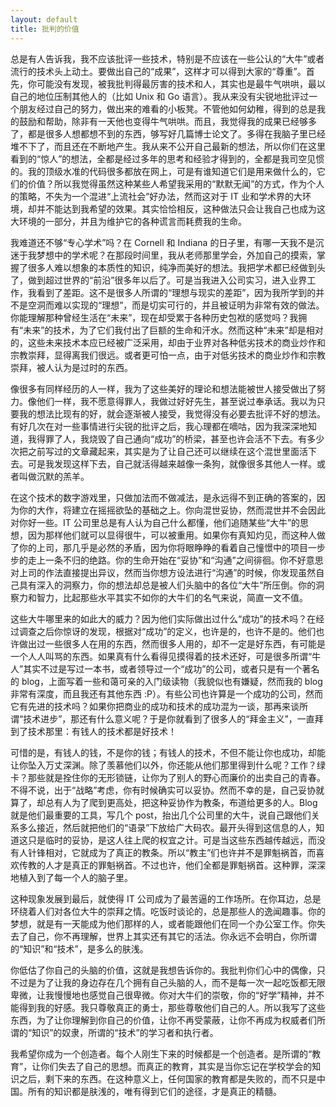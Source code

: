 ```yaml
---
layout: default
title: 批判的价值
---
```



总是有人告诉我，我不应该批评一些技术，特别是不应该在一些公认的“大牛”或者流行的技术头上动土。要做出自己的“成果”，这样才可以得到大家的“尊重”。首先，你可能没有发现，被我批判得最厉害的技术和人，其实也是最牛气哄哄，最以自己的地位压制其他人的（比如 Unix 和 Go 语言）。我从来没有尖锐地批评过一个朋友经过自己的努力，做出来的难看的小板凳。不管他如何幼稚，得到的总是我的鼓励和帮助，除非有一天他也变得牛气哄哄。而且，我觉得我的成果已经够多了，都是很多人想都想不到的东西，够写好几篇博士论文了。多得在我脑子里已经堆不下了，而且还在不断地产生。我从来不公开自己最新的想法，所以你们在这里看到的“惊人”的想法，全都是经过多年的思考和经验才得到的，全都是我司空见惯的。我的顶级水准的代码很多都放在网上，可是有谁知道它们是用来做什么的，它们的价值？所以我觉得虽然这种某些人希望我采用的“默默无闻”的方式，作为个人的策略，不失为一个混进“上流社会”好办法，然而这对于 IT 业和学术界的大环境，却并不能达到我希望的效果。其实恰恰相反，这种做法只会让我自己也成为这大环境的一部分，并且为维护它的各种谎言而耗费我的生命。

我难道还不够“专心学术”吗？在 Cornell 和 Indiana 的日子里，有哪一天我不是沉迷于我梦想中的学术呢？在那段时间里，我从老师那里学会，外加自己的摸索，掌握了很多人难以想象的本质性的知识，纯净而美好的想法。我把学术都已经做到头了，做到超过世界的“前沿”很多年以后了。可是当我进入公司实习，进入业界工作，我看到了差距。这不是很多人所谓的“理想与现实的差距”，因为我所学到的并不是空洞而难以实现的“理想”，而是切实可行的，并且被证明为非常有效的做法。你能理解那种曾经生活在“未来”，现在却受累于各种历史包袱的感觉吗？我拥有“未来”的技术，为了它们我付出了巨额的生命和汗水。然而这种“未来”却是相对的，这些未来技术本应已经被广泛采用，却由于业界对各种低劣技术的商业炒作和宗教崇拜，显得离我们很远。或者更可怕一点，由于对低劣技术的商业炒作和宗教崇拜，被人认为是过时的东西。

像很多有同样经历的人一样，我为了这些美好的理论和想法能被世人接受做出了努力。像他们一样，我不愿意得罪人，我做过好好先生，甚至说过奉承话。我以为只要我的想法比现有的好，就会逐渐被人接受，我觉得没有必要去批评不好的想法。有好几次在对一些事情进行尖锐的批评之后，我心理都在嘀咕，因为我深深地知道，我得罪了人，我烧毁了自己通向“成功”的桥梁，甚至也许会活不下去。有多少次把之前写过的文章藏起来，其实是为了让自己还可以继续在这个混世里面活下去。可是我发现这样下去，自己就活得越来越像一条狗，就像很多其他人一样。或者叫做沉默的羔羊。

在这个技术的数字游戏里，只做加法而不做减法，是永远得不到正确的答案的，因为你的大作，将建立在摇摇欲坠的基础之上。你向混世妥协，然而混世并不会因此对你好一些。IT 公司里总是有人认为自己什么都懂，他们追随某些“大牛”的思想，因为那样他们就可以显得很牛，可以被重用。如果你有真知灼见，而这种人做了你的上司，那几乎是必然的矛盾，因为你将眼睁睁的看着自己憧憬中的项目一步步的走上一条不归的绝路。你的生命开始在“妥协”和“沟通”之间徘徊。你不好意思对上司的作法直接提出异议，然而当你想方设法进行“沟通”的时候，你发现虽然自己具有深入的洞察力，你的想法却总是被人们头脑中的各位“大牛”所压倒。你的洞察力和智力，比起那些水平其实不如你的大牛们的名气来说，简直一文不值。

这些大牛哪里来的如此大的威力？因为他们实际做出过什么“成功”的技术吗？在经过调查之后你惊讶的发现，根据对“成功”的定义，也许是的，也许不是的。他们也许做出过一些很多人在用的东西，然而很多人用的，却不一定是好东西，有可能是一个人人叫骂的东西。如果真有什么看得见摸得着的技术还好，可是很多所谓“牛人”其实不过是写过一本书，或者领导过一个“成功”的公司，或者只是有一个著名的 blog，上面写着一些和蔼可亲的入门级读物（我貌似也有嫌疑，然而我的 blog 非常有深度，而且我还有其他东西 :P）。有些公司也许算是一个成功的公司，然而它有先进的技术吗？如果你把商业的成功和技术的成功混为一谈，那再来谈所谓“技术进步”，那还有什么意义呢？于是你就看到了很多人的“拜金主义”，一直拜到了技术那里：有钱人的技术都是好技术！

可惜的是，有钱人的钱，不是你的钱；有钱人的技术，不但不能让你也成功，却能让你坠入万丈深渊。除了羡慕他们以外，你还能从他们那里得到什么呢？工作？绿卡？那些就是拴住你的无形锁链，让你为了别人的野心而廉价的出卖自己的青春。不得不说，出于“战略”考虑，你有时候确实可以妥协。然而不幸的是，自己妥协就算了，却总有人为了爬到更高处，把这种妥协作为教条，布道给更多的人。Blog 就是他们最重要的工具，写几个 post，抬出几个公司里的大牛，说自己跟他们关系多么接近，然后就把他们的“语录”下放给广大码农。最开头得到这信息的人，知道这只是临时的妥协，是这人往上爬的权宜之计。可是当这些东西越传越远，而没有人针锋相对，它就成为了真正的教条。所以“教主”们也许并不是罪魁祸首，而喜欢传教的人才是真正的罪魁祸首。不过也许，他们全都是罪魁祸首。这种罪，深深地植入到了每一个人的脑子里。

这种现象发展到最后，就使得 IT 公司成为了最苦逼的工作场所。在你耳边，总是环绕着人们对各位大牛的崇拜之情。吃饭时谈论的，总是那些人的逸闻趣事。你的梦想，就是有一天能成为他们那样的人，或者能跟他们在同一个办公室工作。你失去了自己，你不再理解，世界上其实还有其它的活法。你永远不会明白，你所谓的“知识”和“技术”，是多么的肤浅。

你低估了你自己的头脑的价值，这就是我想告诉你的。我批判你们心中的偶像，只不过是为了让我的身边存在几个拥有自己头脑的人，而不是每一次一起吃饭都无限卑微，让我慢慢地也感觉自己很卑微。你对大牛们的崇敬，你的“好学”精神，并不能得到我的好感。我只尊敬真正的勇士，那些尊敬他们自己的人。所以我写了这些东西，为了让你理解到你自己的价值，让你不再受蒙蔽，让你不再成为权威者们所谓的“知识”的奴隶，所谓的“技术”的学习者和执行者。

我希望你成为一个创造者。每个人刚生下来的时候都是一个创造者。是所谓的“教育”，让你们失去了自己的思想。而真正的教育，其实是当你忘记在学校学会的知识之后，剩下来的东西。在这种意义上，任何国家的教育都是失败的，而不只是中国。所有的知识都是肤浅的，唯有得到它们的途径，才是真正的精髓。
